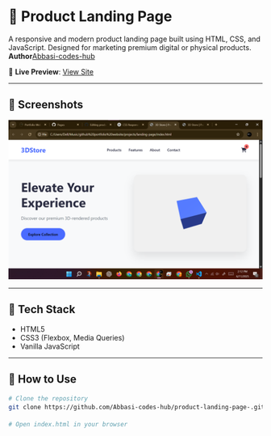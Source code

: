 # 🎯 Product Landing Page

A responsive and modern product landing page built using HTML, CSS, and JavaScript. Designed for marketing premium digital or physical products.
<br>
 <b>Author</b><u>Abbasi-codes-hub</u>

🔗 **Live Preview**: [View Site](https://Abbasi-codes-hub.github.io/product-landing-page-/)

---

## 📸 Screenshots

![screenshot](./Screenshot-landing-page.png)

---

## 🧰 Tech Stack

- HTML5  
- CSS3 (Flexbox, Media Queries)  
- Vanilla JavaScript

---

## 🚀 How to Use

```bash
# Clone the repository
git clone https://github.com/Abbasi-codes-hub/product-landing-page-.git

# Open index.html in your browser
